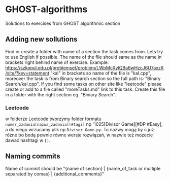 # GHOST-algorithms
Solutions to exercises from GHOST algorithmic section


## Adding new sollutions
Find or create a folder with name of a section the task comes from. Lets try to use English if possible. The name of the file should same as the name in brackets right behind name of exercise. Example: https://szkopul.edu.pl/problemset/problem/LWpMcXylQBa6wHzcJ6U7axzK/site/?key=statement
"kal" in brackets so name of the file is "kal.cpp", moreover the task is from Binary search section so the full path is: "Binary Search/kal.cpp". If you find some tasks on other site like "leetcode" please create or add to a file called "moreTasks.md" link to this task. Create this file in a folder with the right section eg. "Biniary Search".

### Leetcode
w folderze Leetcode tworzymy folder formatu `numer_zadania[nazwa_zadania][#tagi]` np '1025[Divisor Game][#DP #Easy], a do niego wrzucamy plik np `Divisor Game.py`. Tu nazwy mogą by c już różne bo bedą pewnie równe wersje rozwiązań, w nazwie też możecie dawać hashtagi w `[]`.
## Naming commits

Name of commit should be "{name of section} | {name_of_task or multiple separated by comas} | {additional_comments}"
